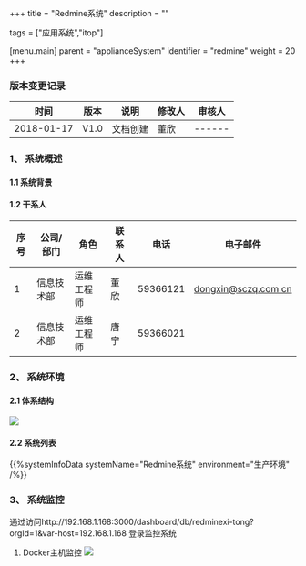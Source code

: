+++
title = "Redmine系统"
description = ""

tags = ["应用系统","itop"]

[menu.main]
parent = "applianceSystem"
identifier = "redmine"
weight = 20
+++

### 版本变更记录

|时间|版本|说明|修改人|审核人|
|----|----|----|------|------|
|2018-01-17|V1.0|文档创建|董欣|------|

### 1、 系统概述
#### 1.1 系统背景

#### 1.2 干系人
|序号|公司/部门|角色|联系人|电话|电子邮件|
|----|---------|----|------|----|--------|
|1   |信息技术部|运维工程师|董欣|59366121|dongxin@sczq.com.cn|
|2   |信息技术部|运维工程师|唐宁|59366021|                    |

### 2、 系统环境
#### 2.1 体系结构
![](../images/Redmine系统/Redmine系统.png)

#### 2.2 系统列表
{{%systemInfoData systemName="Redmine系统"  environment="生产环境" /%}}

### 3、 系统监控
通过访问http://192.168.1.168:3000/dashboard/db/redminexi-tong?orgId=1&var-host=192.168.1.168 登录监控系统
1. Docker主机监控
![](../images/Redmine系统/Redmine系统.png)




